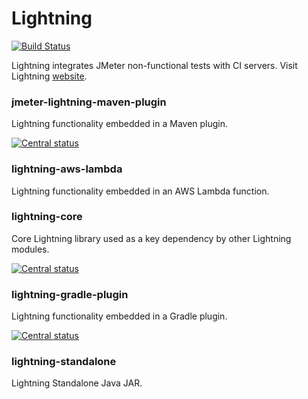 # Lightning

[![Build Status](https://travis-ci.com/automatictester/lightning.svg?branch=master)](https://travis-ci.com/automatictester/lightning)

Lightning integrates JMeter non-functional tests with CI servers. Visit Lightning [website](http://automatictester.github.io/lightning/).

### jmeter-lightning-maven-plugin

Lightning functionality embedded in a Maven plugin.

[![Central status](https://maven-badges.herokuapp.com/maven-central/uk.co.automatictester/jmeter-lightning-maven-plugin/badge.svg)](https://maven-badges.herokuapp.com/maven-central/uk.co.automatictester/jmeter-lightning-maven-plugin)

### lightning-aws-lambda

Lightning functionality embedded in an AWS Lambda function.

### lightning-core

Core Lightning library used as a key dependency by other Lightning modules.

[![Central status](https://maven-badges.herokuapp.com/maven-central/uk.co.automatictester/lightning-core/badge.svg)](https://maven-badges.herokuapp.com/maven-central/uk.co.automatictester/lightning-core)

### lightning-gradle-plugin

Lightning functionality embedded in a Gradle plugin.

[![Central status](https://maven-badges.herokuapp.com/maven-central/uk.co.automatictester/lightning-gradle-plugin/badge.svg)](https://maven-badges.herokuapp.com/maven-central/uk.co.automatictester/lightning-gradle-plugin)

### lightning-standalone

Lightning Standalone Java JAR.
